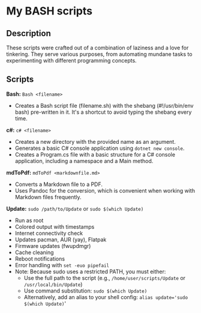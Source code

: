 # My BASH scripts
## Description

These scripts were crafted out of a combination of laziness and a love for tinkering. They serve various purposes, 
from automating mundane tasks to experimenting with different programming concepts.

## Scripts

**Bash:** ```Bash <filename>```
- Creates a Bash script file (filename.sh) with the shebang (#!/usr/bin/env bash) pre-written in it. It's a shortcut to avoid typing the shebang every time.

**c#:** ```c# <filename>```
- Creates a new directory with the provided name as an argument.
- Generates a basic C# console application using ```dotnet new console```.
- Creates a Program.cs file with a basic structure for a C# console application, including a namespace and a Main method.

**mdToPdf:** ```mdToPdf <markdownfile.md>```
- Converts a Markdown file to a PDF.
- Uses Pandoc for the conversion, which is convenient when working with Markdown files frequently.

**Update:** ```sudo /path/to/Update``` or ```sudo $(which Update)```
  - Run as root
  - Colored output with timestamps
  - Internet connectivity check
  - Updates pacman, AUR (yay), Flatpak
  - Firmware updates (fwupdmgr)
  - Cache cleaning
  - Reboot notifications
  - Error handling with `set -euo pipefail`
  - Note: Because sudo uses a restricted PATH, you must either:
    - Use the full path to the script (e.g., `/home/user/scripts/Update` or `/usr/local/bin/Update`)
    - Use command substitution: `sudo $(which Update)`
    - Alternatively, add an alias to your shell config: `alias update='sudo $(which Update)`'

